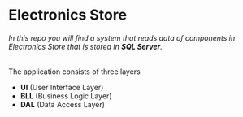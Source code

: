 <h1>Electronics Store</h1>
<h6>In this repo you will find a system that reads data of components in Electronics Store that is stored in <b>SQL Server</b>.</h6>

<p>The application consists of three layers</p>
<ul>
  <li> <b>UI</b> (User Interface Layer) </li>
  <li> <b>BLL</b> (Business Logic Layer) </li>
  <li> <b>DAL</b> (Data Access Layer) </li>
</ul>


